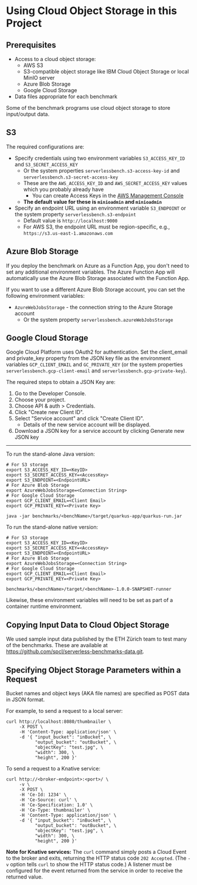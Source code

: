 # Using Cloud Object Storage in this Project

## Prerequisites

* Access to a cloud object storage:
  * AWS S3
  * S3-compatible object storage like IBM Cloud Object Storage or local MinIO server
  * Azure Blob Storage
  * Google Cloud Storage
* Data files appropriate for each benchmark

Some of the benchmark programs use cloud object storage to store input/output data.

## S3

The required configurations are:
* Specify credentials using two environment variables `S3_ACCESS_KEY_ID` and `S3_SECRET_ACCESS_KEY` 
  * Or the system properties `serverlessbench.s3-access-key-id` and `serverlessbench.s3-secret-access-key`
  * These are the `AWS_ACCESS_KEY_ID` and `AWS_SECRET_ACCESS_KEY` values which you probably already have
    * You can create Access Keys in the [AWS Management Console](https://console.aws.amazon.com/iam/home?#/security_credentials)
  * **The default value for these is `minioadmin` and `minioadmin`**
* Specify an endpoint URL using an environment variable `S3_ENDPOINT` or
  the system property `serverlessbench.s3-endpoint`
  * Default value is `http://localhost:9000`
  * For AWS S3, the endpoint URL must be region-specific, e.g., `https://s3.us-east-1.amazonaws.com`

## Azure Blob Storage
If you deploy the benchmark on Azure as a Function App, you don't need to set any additional environment variables.
The Azure Function App will automatically use the Azure Blob Storage associated with the Function App.

If you want to use a different Azure Blob Storage account, you can set the following environment variables:
* `AzureWebJobsStorage` - the connection string to the Azure Storage account
  * Or the system property `serverlessbench.azureWebJobsStorage`

## Google Cloud Storage
Google Cloud Platform uses OAuth2 for authentication.
Set the client_email and private_key property from the JSON key file as the environment variables `GCP_CLIENT_EMAIL` and `GC_PRIVATE_KEY` (or the system properties `serverlessbench.gcp-client-email` and `serverlessbench.gcp-private-key`).

The required steps to obtain a JSON Key are:
1. Go to the Developer Console.
2. Choose your project.
3. Choose API & auth > Credentials. 
4. Click "Create new Client ID".
5. Select "Service account" and click "Create Client ID". 
   - Details of the new service account will be displayed.
6. Download a JSON key for a service account by clicking Generate new JSON key

---
To run the stand-alone Java version:
```shell
# For S3 storage
export S3_ACCESS_KEY_ID=<KeyID>
export S3_SECRET_ACCESS_KEY=<AccessKey>
export S3_ENDPOINT=<EndpointURL>
# For Azure Blob Storage
export AzureWebJobsStorage=<Connection String>
# For Google Cloud Storage
export GCP_CLIENT_EMAIL=<Client Email>
export GCP_PRIVATE_KEY=<Private Key>

java -jar benchmarks/<benchName>/target/quarkus-app/quarkus-run.jar
```

To run the stand-alone native version:
```shell
# For S3 storage
export S3_ACCESS_KEY_ID=<KeyID>
export S3_SECRET_ACCESS_KEY=<AccessKey>
export S3_ENDPOINT=<EndpointURL>
# For Azure Blob Storage
export AzureWebJobsStorage=<Connection String>
# For Google Cloud Storage
export GCP_CLIENT_EMAIL=<Client Email>
export GCP_PRIVATE_KEY=<Private Key>

benchmarks/<benchName>/target/<benchName>-1.0.0-SNAPSHOT-runner
```

Likewise, these environment variables will need to be set as part of a container runtime environment.


## Copying Input Data to Cloud Object Storage

We used sample input data published by the ETH Z&uuml;rich team to test many of the benchmarks.
These are available at https://github.com/spcl/serverless-benchmarks-data.git.


## Specifying Object Storage Parameters within a Request

Bucket names and object keys (AKA file names) are specified as POST data in JSON format.

For example, to send a request to a local server:
```shell
curl http://localhost:8080/thumbnailer \
     -X POST \
     -H 'Content-Type: application/json' \
     -d '{ "input_bucket": "inBucket", \
           "output_bucket": "outBucket", \
           "objectKey": "test.jpg", \
           "width": 300, \
           "height", 200 }'
```

To send a request to a Knative service:

```shell
curl http://<broker-endpoint>:<port>/ \
     -v \
     -X POST \
     -H 'Ce-Id: 1234' \
     -H 'Ce-Source: curl' \
     -H 'Ce-Specification: 1.0' \
     -H 'Ce-Type: thumbnailer' \
     -H 'Content-Type: application/json' \
     -d '{ "input_bucket": "inBucket", \
           "output_bucket": "outBucket", \
           "objectKey": "test.jpg", \
           "width": 300, \
           "height", 200 }'
```

**Note for Knative services:** The `curl` command simply posts a Cloud Event to the broker and exits,
returning the HTTP status code `202 Accepted`.
(The `-v` option tells `curl` to show the HTTP status code.)
A listener must be configured for the event returned
from the service in order to receive the returned value.
